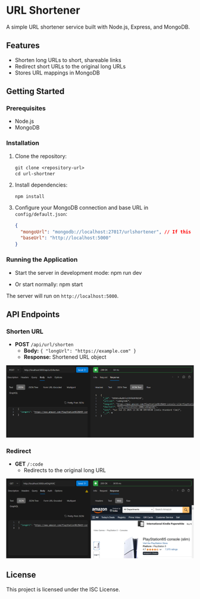 # URL Shortener

A simple URL shortener service built with Node.js, Express, and MongoDB.

## Features

- Shorten long URLs to short, shareable links
- Redirect short URLs to the original long URLs
- Stores URL mappings in MongoDB

## Getting Started

### Prerequisites

- Node.js
- MongoDB

### Installation

1. Clone the repository:
    ```
    git clone <repository-url>
    cd url-shortner
    ```

2. Install dependencies:
    ```
    npm install
    ```

3. Configure your MongoDB connection and base URL in `config/default.json`:
    ```json
    {
      "mongoUrl": "mongodb://localhost:27017/urlshortener", // If this does not works, then create mongodb account and configure the connect and paste the url here.
      "baseUrl": "http://localhost:5000"
    }
    ```

### Running the Application

- Start the server in development mode:
    npm run dev

- Or start normally:
    npm start

The server will run on `http://localhost:5000`.

## API Endpoints

### Shorten URL

- **POST** `/api/url/shorten`
    - **Body:** `{ "longUrl": "https://example.com" }`
    - **Response:** Shortened URL object

![POST Request Screenshot](screenshots/screenshot1.png)

### Redirect

- **GET** `/:code`
    - Redirects to the original long URL

![GET Request Screenshot](screenshots/screenshot2.png)

## License

This project is licensed under the ISC License.